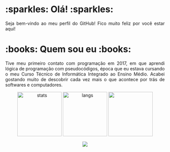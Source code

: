 <h1> :sparkles: Olá! :sparkles: </h1>
<p align="justify">Seja bem-vindo ao meu perfil do GitHub! Fico muito feliz por você estar aqui!</p>

<h1> :books: Quem sou eu :books: </h1>
<p align="justify">Tive meu primeiro contato com programação em 2017, em que aprendi lógica de programação com pseudocódigos, época que eu estava cursando o meu Curso Técnico de Informática Integrado ao Ensino Médio. Acabei gostando muito de descobrir cada vez mais o que acontece por trás de softwares e computadores.</p>

<p align="center">
  <img src="https://github-readme-stats.vercel.app/api?username=barbaraport&theme=bear" alt="stats" height="140">
  <img src="https://github-readme-stats.vercel.app/api/top-langs/?username=barbaraport&hide=jupyter%20notebook&layout=compact&theme=bear&count_private=true" alt="langs" height="140">
  <img src="https://github-readme-streak-stats.herokuapp.com?user=barbaraport&theme=bear&date_format=M%20j%5B%2C%20Y%5D" height="140">
</p>
<p align="center"> 
  <a href="https://visitcount.itsvg.in">
    <img src="https://visitcount.itsvg.in/api?id=barbaraport&label=Profile%20Views&color=5&icon=7&pretty=true" />
  </a>
</p>
